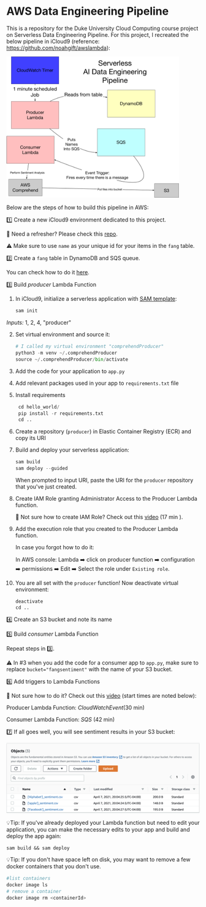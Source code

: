 # AWS Data Engineering Pipeline 
This is a repository for the Duke University Cloud Computing course project on Serverless Data Engineering Pipeline. For this project, I recreated the below pipeline in iCloud9 (reference: https://github.com/noahgift/awslambda): 

<img src="./images/pipeline.png" alt="drawing" width="450"/>



Below are the steps of how to build this pipeline in AWS: 

1️⃣ Create a new iCloud9 environment dedicated to this project. 

🤔 Need a refresher? Please check this [repo](https://github.com/noahgift/awslambda/blob/master/beginners_guide_aws_lambda.ipynb). 

⚠️ Make sure to use `name` as your unique id for your items in the `fang` table. 

2️⃣ Create  a `fang` table in DynamoDB and SQS queue. 

You can check how to do it [here](https://www.youtube.com/watch?v=zXxdbtamoa4). 

3️⃣ Build *producer* Lambda Function 

1. In iCloud9, initialize a serverless application with [SAM template](https://docs.aws.amazon.com/serverless-application-model/latest/developerguide/sam-cli-command-reference-sam-init.html): 

   ```python
   sam init 
   ```

*Inputs:* 1, 2, 4, "producer"

2. Set virtual environment and source it: 

   ```python
   # I called my virtual environment "comprehendProducer"
   python3 -m venv ~/.comprehendProducer
   source ~/.comprehendProducer/bin/activate
   ```

3. Add the code for your application to  `app.py`

4. Add relevant packages used in your app to `requirements.txt` file 

5. Install requirements 

   ```python
    cd hello_world/
    pip install -r requirements.txt 
    cd .. 
   ```

6. Create a repository (`producer`) in Elastic Container Registry (ECR) and copy its URI 

7. Build and deploy your serverless application: 

   ```python
   sam build 
   sam deploy --guided
   ```

   When prompted to input URI, paste the URI for the `producer` repository that you've just created. 

8. Create IAM Role granting Administrator Access to the Producer Lambda function. 

   🤔 Not sure how to create IAM Role? Check out this [video](https://www.youtube.com/watch?v=zXxdbtamoa4) (17 min ).

9. Add the execution role that you created to the Producer Lambda function. 

   In case you forgot how to do it:  

   In AWS console: Lambda ➡️ click on producer function ➡️ configuration ➡️ permissions ➡️ Edit ➡️ Select the role under `Existing role`.

10. You are all set with the `producer` function! Now deactivate virtual environment: 

    ```
    deactivate 
    cd .. 
    ```

4️⃣ Create an S3 bucket and note its name

5️⃣ Build *consumer* Lambda Function 

Repeat steps in 3️⃣. 

⚠️ In #3 when you add the code for a consumer app to `app.py`, make sure to replace `bucket="fangsentiment"` with the name of your S3 bucket. 

6️⃣ Add triggers to Lambda Functions 

🤔 Not sure how to do it? Check out this [video](https://www.youtube.com/watch?v=zXxdbtamoa4) (start times are noted below): 

Producer Lambda Function: *CloudWatchEvent*(30 min)

Consumer Lambda Function: *SQS* (42 min)

7️⃣ If all goes well, you will see sentiment results in your S3 bucket: 

![s3](./images/s3.png)



💡Tip: If you've already deployed your Lambda function but need to edit your application, you can make the necessary edits to your app and build and deploy the app again: 

```
sam build && sam deploy 
```

💡Tip: If you don't have space left on disk, you may want to remove a few docker containers that you don't use. 

```python
#list containers 
docker image ls 
# remove a container 
docker image rm <containerId>
```

